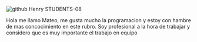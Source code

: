![github Henry STUDENTS-08](https://user-images.githubusercontent.com/107437401/200632421-bf3615d2-f661-48f2-bd32-b9d7d51769c6.png)


Hola me llamo Mateo, me gusta mucho la programacion y estoy con hambre de mas concocimiento en este rubro. Soy profesional a la hora de trabajar y considero que es muy importante el trabajo en equipo

<!---
MateoTironi/MateoTironi is a ✨ special ✨ repository because its `README.md` (this file) appears on your GitHub profile.
You can click the Preview link to take a look at your changes.
--->
